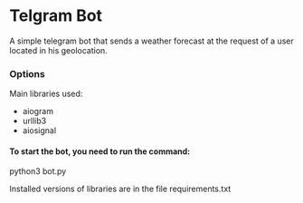 # Telgram Bot
A simple telegram bot that sends a weather forecast at the request of a user located in his geolocation.

### Options
Main libraries used:
* aiogram
* urllib3
* aiosignal

#### To start the bot, you need to run the command:
python3 bot.py

Installed versions of libraries are in the file requirements.txt